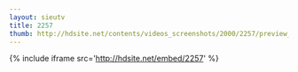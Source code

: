 ```yaml
---
layout: sieutv
title: 2257
thumb: http://hdsite.net/contents/videos_screenshots/2000/2257/preview_360p.mp4.jpg
---
```

{% include iframe src='http://hdsite.net/embed/2257' %}
 
